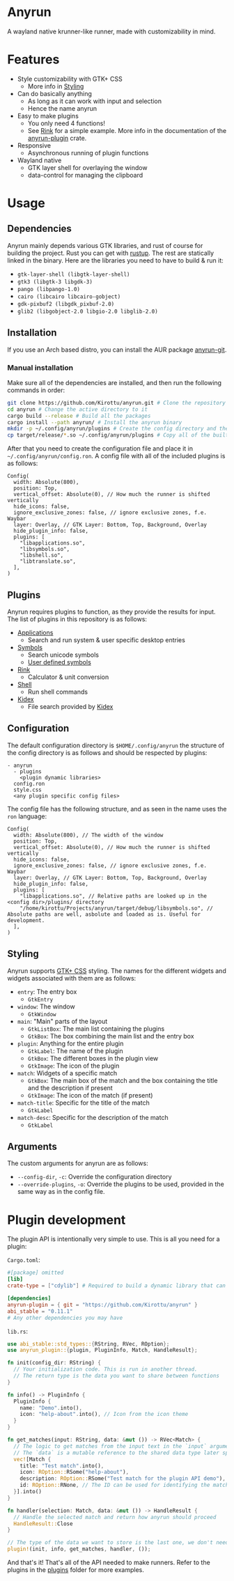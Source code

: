 # Anyrun

A wayland native krunner-like runner, made with customizability in mind.

# Features

- Style customizability with GTK+ CSS
  - More info in [Styling](#Styling)
- Can do basically anything
  - As long as it can work with input and selection
  - Hence the name anyrun
- Easy to make plugins
  - You only need 4 functions!
  - See [Rink](plugins/rink) for a simple example. More info in the documentation of the [anyrun-plugin](anyrun-plugin) crate.
- Responsive
  - Asynchronous running of plugin functions
- Wayland native
  - GTK layer shell for overlaying the window
  - data-control for managing the clipboard

# Usage

## Dependencies

Anyrun mainly depends various GTK libraries, and rust of course for building the project. Rust you can get with [rustup](https://rustup.rs). The rest are statically linked in the binary.
Here are the libraries you need to have to build & run it:

- `gtk-layer-shell (libgtk-layer-shell)`
- `gtk3 (libgtk-3 libgdk-3)`
- `pango (libpango-1.0)`
- `cairo (libcairo libcairo-gobject)`
- `gdk-pixbuf2 (libgdk_pixbuf-2.0)`
- `glib2 (libgobject-2.0 libgio-2.0 libglib-2.0)`

## Installation

If you use an Arch based distro, you can install the AUR package [anyrun-git](https://aur.archlinux.org/packages/anyrun-git).

### Manual installation

Make sure all of the dependencies are installed, and then run the following commands in order:

```sh
git clone https://github.com/Kirottu/anyrun.git # Clone the repository
cd anyrun # Change the active directory to it
cargo build --release # Build all the packages
cargo install --path anyrun/ # Install the anyrun binary
mkdir -p ~/.config/anyrun/plugins # Create the config directory and the plugins subdirectory
cp target/release/*.so ~/.config/anyrun/plugins # Copy all of the built plugins to the correct directory
```

After that you need to create the configuration file and place it in `~/.config/anyrun/config.ron`. A config file with all of the included plugins is as follows:

```ron
Config(
  width: Absolute(800),
  position: Top,
  vertical_offset: Absolute(0), // How much the runner is shifted vertically
  hide_icons: false,
  ignore_exclusive_zones: false, // ignore exclusive zones, f.e. Waybar
  layer: Overlay, // GTK Layer: Bottom, Top, Background, Overlay
  hide_plugin_info: false,
  plugins: [
    "libapplications.so",
    "libsymbols.so",
    "libshell.so",
    "libtranslate.so",
  ],
)
```

## Plugins

Anyrun requires plugins to function, as they provide the results for input. The list of plugins in this repository is as follows:

- [Applications](plugins/applications)
  - Search and run system & user specific desktop entries
- [Symbols](plugins/symbols)
  - Search unicode symbols
  - [User defined symbols](plugins/symbols/README.md#User-defined-symbols)
- [Rink](plugins/rink)
  - Calculator & unit conversion
- [Shell](plugins/shell)
  - Run shell commands
- [Kidex](plugins/kidex)
  - File search provided by [Kidex](https://github.com/Kirottu/kidex)

## Configuration

The default configuration directory is `$HOME/.config/anyrun` the structure of the config directory is as follows and should be respected by plugins:

```
- anyrun
  - plugins
    <plugin dynamic libraries>
  config.ron
  style.css
  <any plugin specific config files>

```

The config file has the following structure, and as seen in the name uses the `ron` language:

```ron
Config(
  width: Absolute(800), // The width of the window
  position: Top,
  vertical_offset: Absolute(0), // How much the runner is shifted vertically
  hide_icons: false,
  ignore_exclusive_zones: false, // ignore exclusive zones, f.e. Waybar
  layer: Overlay, // GTK Layer: Bottom, Top, Background, Overlay
  hide_plugin_info: false,
  plugins: [
    "libapplications.so", // Relative paths are looked up in the <config dir>/plugins/ directory
    "/home/kirottu/Projects/anyrun/target/debug/libsymbols.so", // Absolute paths are well, asbolute and loaded as is. Useful for development.
  ],
)

```

## Styling

Anyrun supports [GTK+ CSS](https://docs.gtk.org/gtk3/css-overview.html) styling. The names for the different widgets and widgets associated with them are as follows:

- `entry`: The entry box
  - `GtkEntry`
- `window`: The window
  - `GtkWindow`
- `main`: "Main" parts of the layout
  - `GtkListBox`: The main list containing the plugins
  - `GtkBox`: The box combining the main list and the entry box
- `plugin`: Anything for the entire plugin
  - `GtkLabel`: The name of the plugin
  - `GtkBox`: The different boxes in the plugin view
  - `GtkImage`: The icon of the plugin
- `match`: Widgets of a specific match
  - `GtkBox`: The main box of the match and the box containing the title and the description if present
  - `GtkImage`: The icon of the match (if present)
- `match-title`: Specific for the title of the match
  - `GtkLabel`
- `match-desc`: Specific for the description of the match
  - `GtkLabel`

## Arguments

The custom arguments for anyrun are as follows:

- `--config-dir`, `-c`: Override the configuration directory
- `--override-plugins`, `-o`: Override the plugins to be used, provided in the same way as in the config file.

# Plugin development

The plugin API is intentionally very simple to use. This is all you need for a plugin:

`Cargo.toml`:

```toml
#[package] omitted
[lib]
crate-type = ["cdylib"] # Required to build a dynamic library that can be loaded by anyrun

[dependencies]
anyrun-plugin = { git = "https://github.com/Kirottu/anyrun" }
abi_stable = "0.11.1"
# Any other dependencies you may have
```

`lib.rs`:

```rs
use abi_stable::std_types::{RString, RVec, ROption};
use anyrun_plugin::{plugin, PluginInfo, Match, HandleResult};

fn init(config_dir: RString) {
  // Your initialization code. This is run in another thread.
  // The return type is the data you want to share between functions
}

fn info() -> PluginInfo {
  PluginInfo {
    name: "Demo".into(),
    icon: "help-about".into(), // Icon from the icon theme
  }
}

fn get_matches(input: RString, data: &mut ()) -> RVec<Match> {
  // The logic to get matches from the input text in the `input` argument.
  // The `data` is a mutable reference to the shared data type later specified.
  vec![Match {
    title: "Test match".into(),
    icon: ROption::RSome("help-about"),
    description: ROption::RSome("Test match for the plugin API demo"),
    id: ROption::RNone, // The ID can be used for identifying the match later, is not required
  }].into()
}

fn handler(selection: Match, data: &mut ()) -> HandleResult {
  // Handle the selected match and return how anyrun should proceed
  HandleResult::Close
}

// The type of the data we want to store is the last one, we don't need it in this one so it can be the unit type.
plugin!(init, info, get_matches, handler, ());
```

And that's it! That's all of the API needed to make runners. Refer to the plugins in the [plugins](plugins) folder for more examples.
